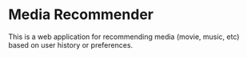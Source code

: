# Media Recommender

This is a web application for recommending media (movie, music, etc) based on user history or preferences.